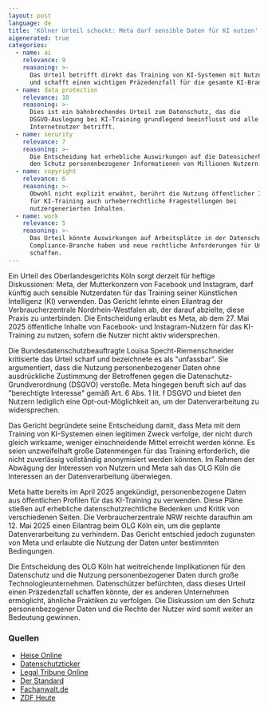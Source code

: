 ```yaml
---
layout: post
language: de
title: 'Kölner Urteil schockt: Meta darf sensible Daten für KI nutzen'
aigenerated: true
categories:
  - name: ai
    relevance: 9
    reasoning: >-
      Das Urteil betrifft direkt das Training von KI-Systemen mit Nutzerdaten
      und schafft einen wichtigen Präzedenzfall für die gesamte KI-Branche.
  - name: data protection
    relevance: 10
    reasoning: >-
      Dies ist ein bahnbrechendes Urteil zum Datenschutz, das die
      DSGVO-Auslegung bei KI-Training grundlegend beeinflusst und alle
      Internetnutzer betrifft.
  - name: security
    relevance: 7
    reasoning: >-
      Die Entscheidung hat erhebliche Auswirkungen auf die Datensicherheit und
      den Schutz personenbezogener Informationen von Millionen Nutzern.
  - name: copyright
    relevance: 6
    reasoning: >-
      Obwohl nicht explizit erwähnt, berührt die Nutzung öffentlicher Inhalte
      für KI-Training auch urheberrechtliche Fragestellungen bei
      nutzergenerierten Inhalten.
  - name: work
    relevance: 5
    reasoning: >-
      Das Urteil könnte Auswirkungen auf Arbeitsplätze in der Datenschutz- und
      Compliance-Branche haben und neue rechtliche Anforderungen für Unternehmen
      schaffen.
---
```


Ein Urteil des Oberlandesgerichts Köln sorgt derzeit für heftige Diskussionen: Meta, der Mutterkonzern von Facebook und Instagram, darf künftig auch sensible Nutzerdaten für das Training seiner Künstlichen Intelligenz (KI) verwenden. Das Gericht lehnte einen Eilantrag der Verbraucherzentrale Nordrhein-Westfalen ab, der darauf abzielte, diese Praxis zu unterbinden. Die Entscheidung erlaubt es Meta, ab dem 27. Mai 2025 öffentliche Inhalte von Facebook- und Instagram-Nutzern für das KI-Training zu nutzen, sofern die Nutzer nicht aktiv widersprechen.

<!--more-->

Die Bundesdatenschutzbeauftragte Louisa Specht-Riemenschneider kritisierte das Urteil scharf und bezeichnete es als "unfassbar". Sie argumentiert, dass die Nutzung personenbezogener Daten ohne ausdrückliche Zustimmung der Betroffenen gegen die Datenschutz-Grundverordnung (DSGVO) verstoße. Meta hingegen beruft sich auf das "berechtigte Interesse" gemäß Art. 6 Abs. 1 lit. f DSGVO und bietet den Nutzern lediglich eine Opt-out-Möglichkeit an, um der Datenverarbeitung zu widersprechen.

Das Gericht begründete seine Entscheidung damit, dass Meta mit dem Training von KI-Systemen einen legitimen Zweck verfolge, der nicht durch gleich wirksame, weniger einschneidende Mittel erreicht werden könne. Es seien unzweifelhaft große Datenmengen für das Training erforderlich, die nicht zuverlässig vollständig anonymisiert werden könnten. Im Rahmen der Abwägung der Interessen von Nutzern und Meta sah das OLG Köln die Interessen an der Datenverarbeitung überwiegen.

Meta hatte bereits im April 2025 angekündigt, personenbezogene Daten aus öffentlichen Profilen für das KI-Training zu verwenden. Diese Pläne stießen auf erhebliche datenschutzrechtliche Bedenken und Kritik von verschiedenen Seiten. Die Verbraucherzentrale NRW reichte daraufhin am 12. Mai 2025 einen Eilantrag beim OLG Köln ein, um die geplante Datenverarbeitung zu verhindern. Das Gericht entschied jedoch zugunsten von Meta und erlaubte die Nutzung der Daten unter bestimmten Bedingungen.

Die Entscheidung des OLG Köln hat weitreichende Implikationen für den Datenschutz und die Nutzung personenbezogener Daten durch große Technologieunternehmen. Datenschützer befürchten, dass dieses Urteil einen Präzedenzfall schaffen könnte, der es anderen Unternehmen ermöglicht, ähnliche Praktiken zu verfolgen. Die Diskussion um den Schutz personenbezogener Daten und die Rechte der Nutzer wird somit weiter an Bedeutung gewinnen.

### Quellen
- [Heise Online](https://www.heise.de/news/Koelner-Urteil-Meta-darf-auch-sensible-Daten-fuers-KI-Training-verwenden-10453695.html)
- [Datenschutzticker](https://www.datenschutzticker.de/2025/06/olg-koeln-meta-darf-daten-fuer-ki-training-nutzen/)
- [Legal Tribune Online](https://www.lto.de/recht/hintergruende/h/olg-koeln-15ukl225-meta-facebook-instagram-datenschutz-ai-ki-dsgvo)
- [Der Standard](https://www.derstandard.de/story/3000000274730/deutsches-gericht-erlaubt-meta-ki-training-mit-sensiblen-daten)
- [Fachanwalt.de](https://www.fachanwalt.de/ratgeber/meta-darf-oeffentlich-sichtbare-nutzerdaten-fuer-ki-training-nutzen)
- [ZDF Heute](https://www.zdfheute.de/wirtschaft/unternehmen/ki-meta-facebook-datennutzung-urteil-100.html)
